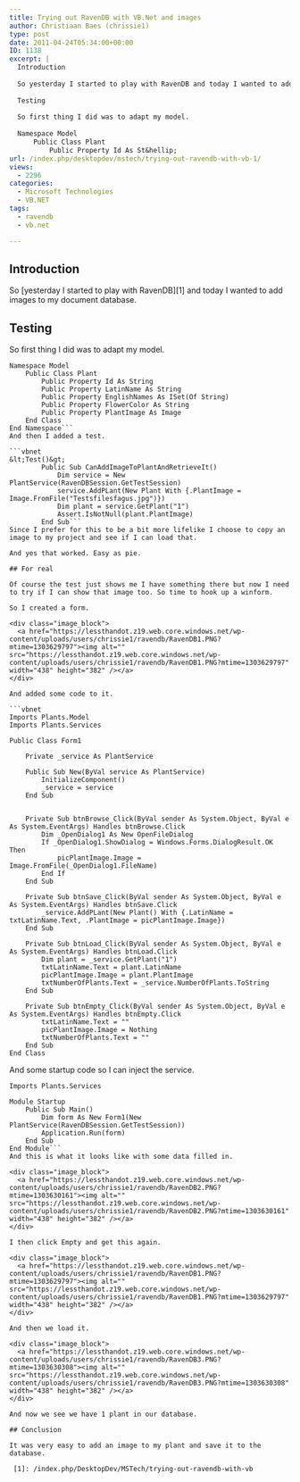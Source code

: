 ```yaml
---
title: Trying out RavenDB with VB.Net and images
author: Christiaan Baes (chrissie1)
type: post
date: 2011-04-24T05:34:00+00:00
ID: 1138
excerpt: |
  Introduction
  
  So yesterday I started to play with RavenDB and today I wanted to add images to my document database. 
  
  Testing
  
  So first thing I did was to adapt my model.
  
  Namespace Model
      Public Class Plant
          Public Property Id As St&hellip;
url: /index.php/desktopdev/mstech/trying-out-ravendb-with-vb-1/
views:
  - 2296
categories:
  - Microsoft Technologies
  - VB.NET
tags:
  - ravendb
  - vb.net

---
```

## Introduction

So [yesterday I started to play with RavenDB][1] and today I wanted to add images to my document database. 

## Testing

So first thing I did was to adapt my model.

```vbnet
Namespace Model
    Public Class Plant
        Public Property Id As String
        Public Property LatinName As String
        Public Property EnglishNames As ISet(Of String)
        Public Property FlowerColor As String
        Public Property PlantImage As Image
    End Class
End Namespace```
And then I added a test.

```vbnet
&lt;Test()&gt;
        Public Sub CanAddImageToPlantAndRetrieveIt()
            Dim service = New PlantService(RavenDBSession.GetTestSession)
            service.AddPLant(New Plant With {.PlantImage = Image.FromFile("Testsfilesfagus.jpg")})
            Dim plant = service.GetPlant("1")
            Assert.IsNotNull(plant.PlantImage)
        End Sub```
Since I prefer for this to be a bit more lifelike I choose to copy an image to my project and see if I can load that. 

And yes that worked. Easy as pie.

## For real

Of course the test just shows me I have something there but now I need to try if I can show that image too. So time to hook up a winform. 

So I created a form.

<div class="image_block">
  <a href="https://lessthandot.z19.web.core.windows.net/wp-content/uploads/users/chrissie1/ravendb/RavenDB1.PNG?mtime=1303629797"><img alt="" src="https://lessthandot.z19.web.core.windows.net/wp-content/uploads/users/chrissie1/ravendb/RavenDB1.PNG?mtime=1303629797" width="438" height="382" /></a>
</div>

And added some code to it.

```vbnet
Imports Plants.Model
Imports Plants.Services

Public Class Form1

    Private _service As PlantService

    Public Sub New(ByVal service As PlantService)
        InitializeComponent()
        _service = service
    End Sub


    Private Sub btnBrowse_Click(ByVal sender As System.Object, ByVal e As System.EventArgs) Handles btnBrowse.Click
        Dim _OpenDialog1 As New OpenFileDialog
        If _OpenDialog1.ShowDialog = Windows.Forms.DialogResult.OK Then
            picPlantImage.Image = Image.FromFile(_OpenDialog1.FileName)
        End If
    End Sub

    Private Sub btnSave_Click(ByVal sender As System.Object, ByVal e As System.EventArgs) Handles btnSave.Click
        _service.AddPLant(New Plant() With {.LatinName = txtLatinName.Text, .PlantImage = picPlantImage.Image})
    End Sub
    
    Private Sub btnLoad_Click(ByVal sender As System.Object, ByVal e As System.EventArgs) Handles btnLoad.Click
        Dim plant = _service.GetPlant("1")
        txtLatinName.Text = plant.LatinName
        picPlantImage.Image = plant.PlantImage
        txtNumberOfPlants.Text = _service.NumberOfPlants.ToString
    End Sub

    Private Sub btnEmpty_Click(ByVal sender As System.Object, ByVal e As System.EventArgs) Handles btnEmpty.Click
        txtLatinName.Text = ""
        picPlantImage.Image = Nothing
        txtNumberOfPlants.Text = ""
    End Sub
End Class
```
And some startup code so I can inject the service.

```vbnet
Imports Plants.Services

Module Startup
    Public Sub Main()
        Dim form As New Form1(New PlantService(RavenDBSession.GetTestSession))
        Application.Run(form)
    End Sub
End Module```
And this is what it looks like with some data filled in.

<div class="image_block">
  <a href="https://lessthandot.z19.web.core.windows.net/wp-content/uploads/users/chrissie1/ravendb/RavenDB2.PNG?mtime=1303630161"><img alt="" src="https://lessthandot.z19.web.core.windows.net/wp-content/uploads/users/chrissie1/ravendb/RavenDB2.PNG?mtime=1303630161" width="438" height="382" /></a>
</div>

I then click Empty and get this again.

<div class="image_block">
  <a href="https://lessthandot.z19.web.core.windows.net/wp-content/uploads/users/chrissie1/ravendb/RavenDB1.PNG?mtime=1303629797"><img alt="" src="https://lessthandot.z19.web.core.windows.net/wp-content/uploads/users/chrissie1/ravendb/RavenDB1.PNG?mtime=1303629797" width="438" height="382" /></a>
</div>

And then we load it.

<div class="image_block">
  <a href="https://lessthandot.z19.web.core.windows.net/wp-content/uploads/users/chrissie1/ravendb/RavenDB3.PNG?mtime=1303630308"><img alt="" src="https://lessthandot.z19.web.core.windows.net/wp-content/uploads/users/chrissie1/ravendb/RavenDB3.PNG?mtime=1303630308" width="438" height="382" /></a>
</div>

And now we see we have 1 plant in our database. 

## Conclusion

It was very easy to add an image to my plant and save it to the database.

 [1]: /index.php/DesktopDev/MSTech/trying-out-ravendb-with-vb